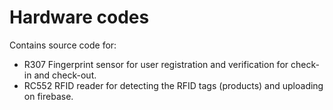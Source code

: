 # Hardware codes

Contains source code for:

<ul>
  <li>R307 Fingerprint sensor for user registration and verification for check-in and check-out.</li>
  <li>RC552 RFID reader for detecting the RFID tags (products) and uploading on firebase.</li>
</ul>

